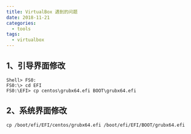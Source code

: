 ```yaml
---
title: VirtualBox 遇到的问题
date: 2018-11-21
categories:
  - tools
tags:
  - virtualbox
---
```


<!-- more -->

## 1、引导界面修改
```
Shell> FS0:
FS0:\> cd EFI
FS0:\EFI> cp centos\grubx64.efi BOOT\grubx64.efi
```

## 2、系统界面修改
```
cp /boot/efi/EFI/centos/grubx64.efi /boot/efi/EFI/BOOT/grubx64.efi
```